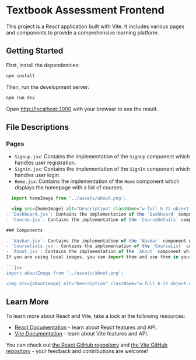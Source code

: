 # Textbook Assessment Frontend

This project is a React application built with Vite. It includes various pages and components to provide a comprehensive learning platform.

## Getting Started

First, install the dependencies:

```bash
npm install
```

Then, run the development server:

```bash
npm run dev
```

Open [http://localhost:3000](http://localhost:3000) with your browser to see the result.

## File Descriptions

### Pages

- `Signup.jsx`: Contains the implementation of the `SignUp` component which handles user registration.
- `Signin.jsx`: Contains the implementation of the `SignIn` component which handles user login.
- `Home.jsx`: Contains the implementation of the `Home` component which displays the homepage with a list of courses.

```jsx
  import homeImage from '../assets/about.png';

  <img src={homeImage} alt="Description" className="w-full h-72 object-cover rounded-xl mb-6 border border-gray-300 shadow-md" />
- `Dashboard.jsx`: Contains the implementation of the `Dashboard` component which displays the user dashboard.
- `Course.jsx`: Contains the implementation of the `CourseDetails` component which displays detailed information about a specific course.

### Components

- `Navbar.jsx`: Contains the implementation of the `Navbar` component which provides navigation links.
- `Courselists.jsx`: Contains the implementation of the `CourseList` component which displays a list of available courses.
- `About.jsx`: Contains the implementation of the `About` component which provides information about the platform.
If you are using local images, you can import them and use them in your components:

```jsx
import aboutImage from '../assets/about.png';

<img src={aboutImage} alt="Description" className="w-full h-72 object-cover rounded-xl mb-6 border border-gray-300 shadow-md" />
```

## Learn More

To learn more about React and Vite, take a look at the following resources:

- [React Documentation](https://reactjs.org/docs/getting-started.html) - learn about React features and API.
- [Vite Documentation](https://vitejs.dev/guide/) - learn about Vite features and API.

You can check out [the React GitHub repository](https://github.com/facebook/react) and [the Vite GitHub repository](https://github.com/vitejs/vite) - your feedback and contributions are welcome!
